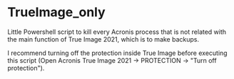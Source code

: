 # TrueImage_only

Little Powershell script to kill every Acronis process that is not related with the main function of True Image 2021, which is to make backups.

I recommend turning off the protection inside True Image before executing this script (Open Acronis True Image 2021 -> PROTECTION -> "Turn off protection").